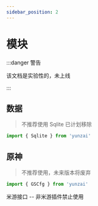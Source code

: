 ```yaml
---
sidebar_position: 2
---
```


# 模块

:::danger 警告

该文档是实验性的，未上线

:::


## 数据

> 不推荐使用 Sqlite 已计划移除

```ts 
import { Sqlite } from 'yunzai'
```

## 原神


> 不推荐使用，未来版本将废弃

```ts 
import { GSCfg } from 'yunzai'
```

米游接口 -- 非米游插件禁止使用

